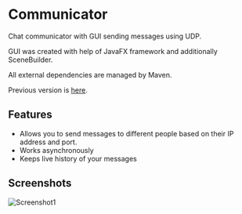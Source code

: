 # Communicator
Chat communicator with GUI sending messages using UDP.

GUI was created with help of JavaFX framework and additionally SceneBuilder.

All external dependencies are managed by Maven.

Previous version is [here](https://github.com/michal-olt/Komunikator).
## Features
  * Allows you to send messages to different people based on their IP address and port.
  * Works asynchronously
  * Keeps live history of your messages
  
## Screenshots

![Screenshot1](https://i.imgur.com/k7QL5DE.png)
